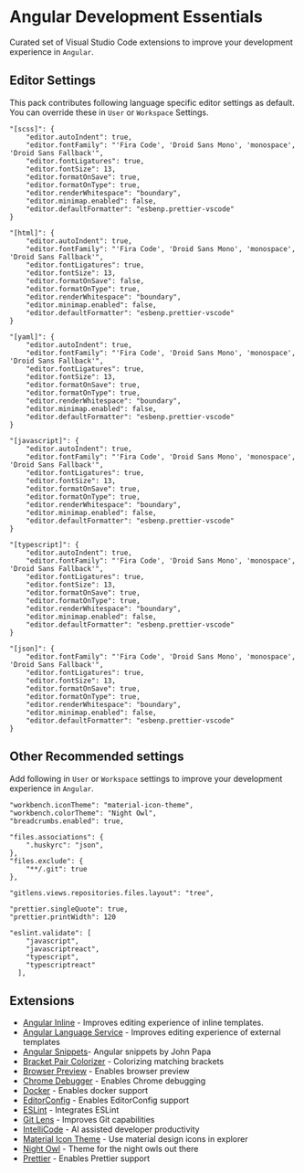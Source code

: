 # Angular Development Essentials

Curated set of Visual Studio Code extensions to improve your development experience in `Angular`.

## Editor Settings

This pack contributes following language specific editor settings as default. You can override these in `User` or `Workspace` Settings.
```
"[scss]": {
    "editor.autoIndent": true,
    "editor.fontFamily": "'Fira Code', 'Droid Sans Mono', 'monospace', 'Droid Sans Fallback'",
    "editor.fontLigatures": true,
    "editor.fontSize": 13,
    "editor.formatOnSave": true,
    "editor.formatOnType": true,
    "editor.renderWhitespace": "boundary",
    "editor.minimap.enabled": false,
    "editor.defaultFormatter": "esbenp.prettier-vscode"
}

"[html]": {
    "editor.autoIndent": true,
    "editor.fontFamily": "'Fira Code', 'Droid Sans Mono', 'monospace', 'Droid Sans Fallback'",
    "editor.fontLigatures": true,
    "editor.fontSize": 13,
    "editor.formatOnSave": false,
    "editor.formatOnType": true,
    "editor.renderWhitespace": "boundary",
    "editor.minimap.enabled": false,
    "editor.defaultFormatter": "esbenp.prettier-vscode"
}

"[yaml]": {
    "editor.autoIndent": true,
    "editor.fontFamily": "'Fira Code', 'Droid Sans Mono', 'monospace', 'Droid Sans Fallback'",
    "editor.fontLigatures": true,
    "editor.fontSize": 13,
    "editor.formatOnSave": true,
    "editor.formatOnType": true,
    "editor.renderWhitespace": "boundary",
    "editor.minimap.enabled": false,
    "editor.defaultFormatter": "esbenp.prettier-vscode"
}

"[javascript]": {
    "editor.autoIndent": true,
    "editor.fontFamily": "'Fira Code', 'Droid Sans Mono', 'monospace', 'Droid Sans Fallback'",
    "editor.fontLigatures": true,
    "editor.fontSize": 13,
    "editor.formatOnSave": true,
    "editor.formatOnType": true,
    "editor.renderWhitespace": "boundary",
    "editor.minimap.enabled": false,
    "editor.defaultFormatter": "esbenp.prettier-vscode"
}

"[typescript]": {
    "editor.autoIndent": true,
    "editor.fontFamily": "'Fira Code', 'Droid Sans Mono', 'monospace', 'Droid Sans Fallback'",
    "editor.fontLigatures": true,
    "editor.fontSize": 13,
    "editor.formatOnSave": true,
    "editor.formatOnType": true,
    "editor.renderWhitespace": "boundary",
    "editor.minimap.enabled": false,
    "editor.defaultFormatter": "esbenp.prettier-vscode"
}

"[json]": {
    "editor.fontFamily": "'Fira Code', 'Droid Sans Mono', 'monospace', 'Droid Sans Fallback'",
    "editor.fontLigatures": true,
    "editor.fontSize": 13,
    "editor.formatOnSave": true,
    "editor.formatOnType": true,
    "editor.renderWhitespace": "boundary",
    "editor.minimap.enabled": false,
    "editor.defaultFormatter": "esbenp.prettier-vscode"
}
```

## Other Recommended settings

Add following in `User` or `Workspace` settings to improve your development experience in `Angular`.

```
"workbench.iconTheme": "material-icon-theme",
"workbench.colorTheme": "Night Owl",
"breadcrumbs.enabled": true,

"files.associations": {
    ".huskyrc": "json",
},
"files.exclude": {
    "**/.git": true
},

"gitlens.views.repositories.files.layout": "tree",

"prettier.singleQuote": true,
"prettier.printWidth": 120

"eslint.validate": [
    "javascript",
    "javascriptreact",
    "typescript",
    "typescriptreact"
  ],
```


## Extensions
* [Angular Inline](https://marketplace.visualstudio.com/items?itemName=natewallace.angular2-inline) - Improves editing experience of inline templates.
* [Angular Language Service](https://marketplace.visualstudio.com/items?itemName=Angular.ng-template) - Improves editing experience of external templates
* [Angular Snippets](https://marketplace.visualstudio.com/items?itemName=johnpapa.Angular2)- Angular snippets by John Papa
* [Bracket Pair Colorizer](https://marketplace.visualstudio.com/items?itemName=CoenraadS.bracket-pair-colorizer) - Colorizing matching brackets
* [Browser Preview](https://marketplace.visualstudio.com/items?itemName=auchenberg.vscode-browser-preview) - Enables browser preview
* [Chrome Debugger](https://marketplace.visualstudio.com/items?itemName=msjsdiag.debugger-for-chrome) - Enables Chrome debugging
* [Docker](https://marketplace.visualstudio.com/items?itemName=PeterJausovec.vscode-docker) -  Enables docker support
* [EditorConfig](https://marketplace.visualstudio.com/items?itemName=EditorConfig.EditorConfig) -  Enables EditorConfig support
* [ESLint](https://marketplace.visualstudio.com/items?itemName=dbaeumer.vscode-eslint) - Integrates ESLint
* [Git Lens](https://marketplace.visualstudio.com/items?itemName=eamodio.gitlens) - Improves Git capabilities
* [IntelliCode](https://marketplace.visualstudio.com/items?itemName=VisualStudioExptTeam.vscodeintellicode) - AI assisted developer productivity
* [Material Icon Theme](https://marketplace.visualstudio.com/items?itemName=PKief.material-icon-theme) -  Use material design icons in explorer
* [Night Owl](https://marketplace.visualstudio.com/items?itemName=sdras.night-owl) - Theme for the night owls out there
* [Prettier](https://marketplace.visualstudio.com/items?itemName=esbenp.prettier-vscode) - Enables Prettier support
